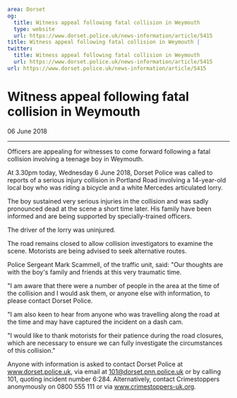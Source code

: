 ```yaml
area: Dorset
og:
  title: Witness appeal following fatal collision in Weymouth
  type: website
  url: https://www.dorset.police.uk/news-information/article/5415
title: Witness appeal following fatal collision in Weymouth |
twitter:
  title: Witness appeal following fatal collision in Weymouth
  url: https://www.dorset.police.uk/news-information/article/5415
url: https://www.dorset.police.uk/news-information/article/5415
```

# Witness appeal following fatal collision in Weymouth

06 June 2018

* * *

Officers are appealing for witnesses to come forward following a fatal collision involving a teenage boy in Weymouth.

At 3.30pm today, Wednesday 6 June 2018, Dorset Police was called to reports of a serious injury collision in Portland Road involving a 14-year-old local boy who was riding a bicycle and a white Mercedes articulated lorry.

The boy sustained very serious injuries in the collision and was sadly pronounced dead at the scene a short time later. His family have been informed and are being supported by specially-trained officers.

The driver of the lorry was uninjured.

The road remains closed to allow collision investigators to examine the scene. Motorists are being advised to seek alternative routes.

Police Sergeant Mark Scammell, of the traffic unit, said: "Our thoughts are with the boy's family and friends at this very traumatic time.

"I am aware that there were a number of people in the area at the time of the collision and I would ask them, or anyone else with information, to please contact Dorset Police.

"I am also keen to hear from anyone who was travelling along the road at the time and may have captured the incident on a dash cam.

"I would like to thank motorists for their patience during the road closures, which are necessary to ensure we can fully investigate the circumstances of this collision."

Anyone with information is asked to contact Dorset Police at www.dorset.police.uk, via email at 101@dorset.pnn.police.uk or by calling 101, quoting incident number 6:284. Alternatively, contact Crimestoppers anonymously on 0800 555 111 or via www.crimestoppers-uk.org.
